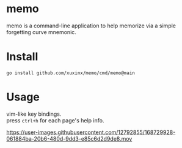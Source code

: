 # memo
memo is a command-line application to help memorize via a simple forgetting curve mnemonic. 

# Install
```
go install github.com/xuxinx/memo/cmd/memo@main 
```

# Usage
vim-like key bindings.  
press `ctrl+h` for each page's help info.  



https://user-images.githubusercontent.com/12792855/168729928-061884ba-20b6-480d-9dd3-e85c6d2d9de8.mov



